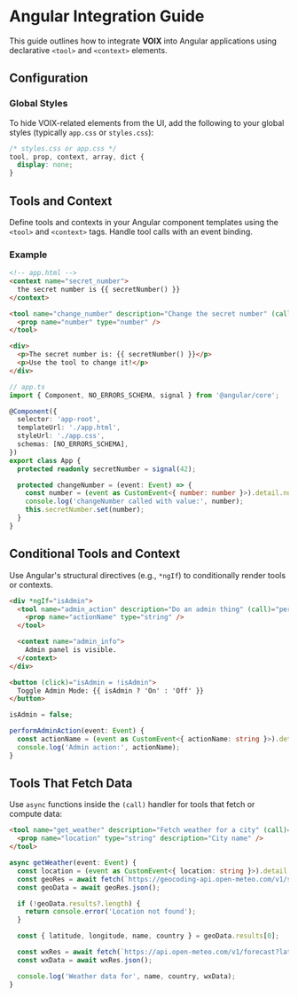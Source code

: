 # Angular Integration Guide

This guide outlines how to integrate **VOIX** into Angular applications using declarative `<tool>` and `<context>` elements.

## Configuration

### Global Styles

To hide VOIX-related elements from the UI, add the following to your global styles (typically `app.css` or `styles.css`):

```css
/* styles.css or app.css */
tool, prop, context, array, dict {
  display: none;
}
```

## Tools and Context

Define tools and contexts in your Angular component templates using the `<tool>` and `<context>` tags. Handle tool calls with an event binding.

### Example

```html
<!-- app.html -->
<context name="secret_number">
  the secret number is {{ secretNumber() }}
</context>

<tool name="change_number" description="Change the secret number" (call)="changeNumber($event)">
  <prop name="number" type="number" />
</tool>

<div>
  <p>The secret number is: {{ secretNumber() }}</p>
  <p>Use the tool to change it!</p>
</div>
```

```ts
// app.ts
import { Component, NO_ERRORS_SCHEMA, signal } from '@angular/core';

@Component({
  selector: 'app-root',
  templateUrl: './app.html',
  styleUrl: './app.css',
  schemas: [NO_ERRORS_SCHEMA],
})
export class App {
  protected readonly secretNumber = signal(42);

  protected changeNumber = (event: Event) => {
    const number = (event as CustomEvent<{ number: number }>).detail.number;
    console.log('changeNumber called with value:', number);
    this.secretNumber.set(number);
  }
}

```

## Conditional Tools and Context

Use Angular's structural directives (e.g., `*ngIf`) to conditionally render tools or contexts.

```html
<div *ngIf="isAdmin">
  <tool name="admin_action" description="Do an admin thing" (call)="performAdminAction($event)">
    <prop name="actionName" type="string" />
  </tool>

  <context name="admin_info">
    Admin panel is visible.
  </context>
</div>

<button (click)="isAdmin = !isAdmin">
  Toggle Admin Mode: {{ isAdmin ? 'On' : 'Off' }}
</button>
```

```ts
isAdmin = false;

performAdminAction(event: Event) {
  const actionName = (event as CustomEvent<{ actionName: string }>).detail.actionName;
  console.log('Admin action:', actionName);
}
```

## Tools That Fetch Data

Use `async` functions inside the `(call)` handler for tools that fetch or compute data:

```html
<tool name="get_weather" description="Fetch weather for a city" (call)="getWeather($event)">
  <prop name="location" type="string" description="City name" />
</tool>
```

```ts
async getWeather(event: Event) {
  const location = (event as CustomEvent<{ location: string }>).detail.location;
  const geoRes = await fetch(`https://geocoding-api.open-meteo.com/v1/search?name=${encodeURIComponent(location)}`);
  const geoData = await geoRes.json();

  if (!geoData.results?.length) {
    return console.error('Location not found');
  }

  const { latitude, longitude, name, country } = geoData.results[0];

  const wxRes = await fetch(`https://api.open-meteo.com/v1/forecast?latitude=${latitude}&longitude=${longitude}&current=temperature_2m`);
  const wxData = await wxRes.json();

  console.log('Weather data for', name, country, wxData);
}
```

<!--@include: @/voix_context.md -->